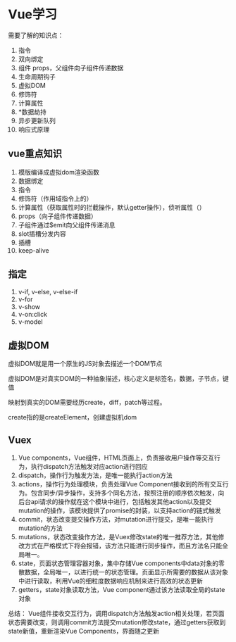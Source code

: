 # Vue学习

需要了解的知识点：

1. 指令
2. 双向绑定
3. 组件
	props，父组件向子组件传递数据
4. 生命周期钩子
5. 虚拟DOM
6. 修饰符
7. 计算属性
8. *数据劫持
9. 异步更新队列
10. 响应式原理

## vue重点知识

1. 模版编译成虚拟dom渲染函数
2. 数据绑定
3. 指令
4. 修饰符（作用域指令上的）
5. 计算属性（获取属性时的拦截操作，默认getter操作），侦听属性（）
6. props（向子组件传递数据）
7. 子组件通过$emit向父组件传递消息
8. slot插槽分发内容
9. 插槽
10. keep-alive


## 指定
1. v-if, v-else, v-else-if
2. v-for
3. v-show
4. v-on:click
5. v-model

## 虚拟DOM

虚拟DOM就是用一个原生的JS对象去描述一个DOM节点

虚拟DOM是对真实DOM的一种抽象描述，核心定义是标签名，数据，子节点，键值

映射到真实的DOM需要经历create，diff，patch等过程。

create指的是createElement，创建虚拟机dom

## Vuex

1. Vue components，Vue组件，HTML页面上，负责接收用户操作等交互行为，执行dispatch方法触发对应action进行回应
2. dispatch，操作行为触发方法，是唯一能执行action方法
3. actions，操作行为处理模块，负责处理Vue Component接收到的所有交互行为。包含同步/异步操作，支持多个同名方法，按照注册的顺序依次触发，向后台api请求的操作就在这个模块中进行，包括触发其他action以及提交mutation的操作，该模块提供了promise的封装，以支持action的链式触发
4. commit，状态改变提交操作方法，对mutation进行提交，是唯一能执行mutation的方法
5. mutations，状态改变操作方法，是Vuex修改state的唯一推荐方法，其他修改方式在严格模式下将会报错，该方法只能进行同步操作，而且方法名只能全局唯一。
6. state，页面状态管理容器对象，集中存储Vue components中data对象的零散数据，全局唯一，以进行统一的状态管理。页面显示所需要的数据从该对象中进行读取，利用Vue的细粒度数据响应机制来进行高效的状态更新
7. getters，state对象读取方法，Vue component通过该方法读取全局的state对象

总结：
Vue组件接收交互行为，调用dispatch方法触发action相关处理，若页面状态需要改变，则调用commit方法提交mutation修改state，通过getters获取到state新值，重新渲染Vue Components，界面随之更新

















